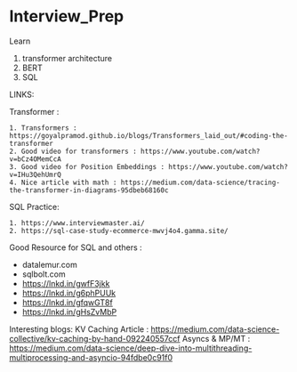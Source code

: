 # Interview_Prep


Learn

1. transformer architecture
2. BERT
3. SQL


LINKS:

Transformer :

    1. Transformers : https://goyalpramod.github.io/blogs/Transformers_laid_out/#coding-the-transformer
    2. Good video for transformers : https://www.youtube.com/watch?v=bCz4OMemCcA 
    3. Good video for Position Embeddings : https://www.youtube.com/watch?v=IHu3QehUmrQ
    4. Nice article with math : https://medium.com/data-science/tracing-the-transformer-in-diagrams-95dbeb68160c

SQL Practice:

    1. https://www.interviewmaster.ai/
    2. https://sql-case-study-ecommerce-mwvj4o4.gamma.site/


Good Resource for SQL and others :
- datalemur.com
- sqlbolt.com
- https://lnkd.in/gwfF3jkk
- https://lnkd.in/g6phPUUk
- https://lnkd.in/gfqwGT8f
- https://lnkd.in/gHsZvMbP

Interesting blogs:
KV Caching Article : https://medium.com/data-science-collective/kv-caching-by-hand-092240557ccf
Asyncs & MP/MT : https://medium.com/data-science/deep-dive-into-multithreading-multiprocessing-and-asyncio-94fdbe0c91f0
